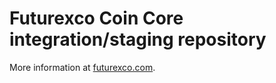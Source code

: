 Futurexco Coin Core integration/staging repository
=====================================

More information at [futurexco.com](http://www.futurexco.com).
